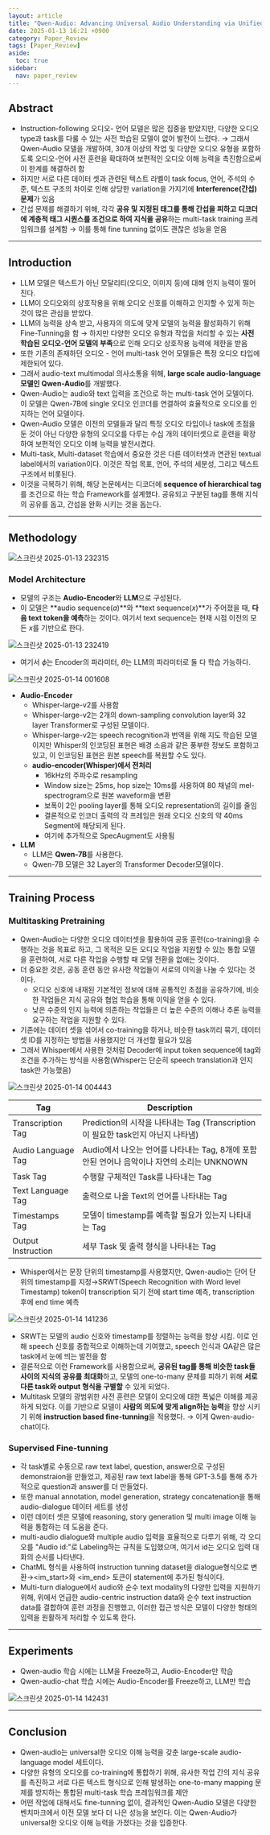 ```yaml
---
layout: article
title: "Qwen-Audio: Advancing Universal Audio Understanding via Unified Large-Scale Audio-Language Models"
date: 2025-01-13 16:21 +0900
category: Paper_Review
tags: [Paper_Review]
aside:
  toc: true
sidebar:
  nav: paper_review
---
```

## Abstract

- Instruction-following 오디오- 언어 모델은 많은 집중을 받았지만, 다양한 오디오 type과 task를 다룰 수 있는 사전 학습된 모델이 없어 발전이 느렸다. → 그래서 Qwen-Audio 모델을 개발하여, 30개 이상의 작업 및 다양한 오디오 유형을 포함하도록 오디오-언어 사전 훈련을 확대하여 보편적인 오디오 이해 능력을 촉진함으로써 이 한계를 해결하려 함
- 하지만 서로 다른 데이터 셋과 관련된 텍스트 라벨이 task focus, 언어, 주석의 수준, 텍스트 구조의 차이로 인해 상당한 variation을 가지기에 **Interference(간섭) 문제**가 있음
- 간섭 문제를 해결하기 위해, 각각 **공유 및 지정된 태그를 통해 간섭을 피하고** **디코더에 계층적 태그 시퀀스를 조건으로 하여 지식을 공유**하는 multi-task training 프레임워크를 설계함 → 이를 통해 fine tunning 없이도 괜찮은 성능을 얻음

---

## Introduction

- LLM 모델은 텍스트가 아닌 모달리티(오디오, 이미지 등)에 대해 인지 능력이 떨어진다.
- LLM이 오디오와의 상호작용을 위해 오디오 신호를 이해하고 인지할 수 있게 하는 것이 많은 관심을 받았다.
- LLM의 능력을 상속 받고, 사용자의 의도에 맞게 모델의 능력을 활성화하기 위해 Fine-Tunning을 함 → 하지만 다양한 오디오 유형과 작업을 처리할 수 있는 **사전 학습된 오디오-언어 모델의 부족**으로 인해 오디오 상호작용 능력에 제한을 받음
- 또한 기존의 존재하던 오디오 - 언어 multi-task 언어 모델들은 특정 오디오 타입에 제한되어 있다.
- 그래서 audio-text multimodal 의사소통을 위해, **large scale audio-language 모델인 Qwen-Audio**를 개발했다.
- Qwen-Audio는 audio와 text 입력을 조건으로 하는 multi-task 언어 모델이다. 이 모델은 Qwen-7B에 single 오디오 인코더를 연결하여 효율적으로 오디오를 인지하는 언어 모델이다.
- Qwen-Audio 모델은 이전의 모델들과 달리 특정 오디오 타입이나 task에 초점을 둔 것이 아닌 다양한 유형의 오디오를 다루는 수십 개의 데이터셋으로 훈련을 확장하여 보편적인 오디오 이해 능력을 발전시켰다.
- Multi-task, Multi-dataset 학습에서 중요한 것은 다른 데이터셋과 연관된 textual label에서의 variation이다. 이것은 작업 목표, 언어, 주석의 세분성, 그리고 텍스트 구조에서 비롯된다.
- 이것을 극복하기 위해, 해당 논문에서는 디코더에 **sequence of hierarchical tag**를 조건으로 하는 학습 Framework를 설계했다. 공유되고 구분된 tag를 통해 지식의 공유를 돕고, 간섭을 완화 시키는 것을 돕는다.

---

## Methodology

![스크린샷 2025-01-13 232315](https://github.com/user-attachments/assets/37e28e89-6e98-491c-9964-509c00333c7f)

### Model Architecture

- 모델의 구조는 **Audio-Encoder**와 **LLM**으로 구성된다.
- 이 모델은 **audio sequence($a$)**와 **text sequence($x$)**가 주어졌을 때, **다음 text token을 예측**하는 것이다. 여기서 text sequence는 현재 시점 이전의 모든 $x$를 기반으로 한다.

![스크린샷 2025-01-13 232419](https://github.com/user-attachments/assets/898a7b41-d7ea-45eb-8f81-645deb3c5c81)

- 여기서 $\phi$는 Encoder의 파라미터, $\theta$는 LLM의 파라미터로 둘 다 학습 가능하다.

![스크린샷 2025-01-14 001608](https://github.com/user-attachments/assets/69a72fdd-4600-4ca1-b573-b4be12a43bf0)

- **Audio-Encoder**
    - Whisper-large-v2를 사용함
    - Whisper-large-v2는 2개의 down-sampling convolution layer와 32 layer Transformer로 구성된 모델이다.
    - Whisper-large-v2는 speech recognition과 번역을 위해 지도 학습된 모델이지만 Whisper의 인코딩된 표현은 배경 소음과 같은 풍부한 정보도 포함하고 있고, 이 인코딩된 표현은 원본 speech를 복원할 수도 있다.
    - **audio-encoder(Whisper)에서 전처리**
        - 16kHz의 주파수로 resampling
        - Window size는 25ms, hop size는 10ms를 사용하여 80 채널의 mel-spectrogram으로 원본 waveform을 변환
        - 보폭이 2인 pooling layer를 통해 오디오 representation의 길이를 줄임
        - 결론적으로 인코더 출력의 각 프레임은 원래 오디오 신호의 약 40ms Segment에 해당되게 된다.
        - 여기에 추가적으로 SpecAugment도 사용됨
- **LLM**
    - LLM은 **Qwen-7B**를 사용한다.
    - Qwen-7B 모델은 32 Layer의 Transformer Decoder모델이다.

---

## Training Process

### **Multitasking Pretraining**

- Qwen-Audio는 다양한 오디오 데이터셋을 활용하여 공동 훈련(co-training)을 수행하는 것을 목표로 하고, 그 목적은 모든 오디오 작업을 지원할 수 있는 통합 모델을 훈련하여, 서로 다른 작업을 수행할 때  모델 전환을 없애는 것이다.
- 더 중요한 것은, 공동 훈련 동안 유사한 작업들이 서로의 이익을 나눌 수 있다는 것이다.
    - 오디오 신호에 내재된 기본적인 정보에 대해 공통적인 초점을 공유하기에, 비슷한 작업들은 지식 공유와 협업 학습을 통해 이익을 얻을 수 있다.
    - 낮은 수준의 인지 능력에 의존하는 작업들은 더 높은 수준의 이해나 추론 능력을 요구하는 작업을 지원할 수 있다.
- 기존에는 데이터 셋을 섞어서 co-training을 하거나, 비슷한 task끼리 묶기, 데이터 셋 ID를 지정하는 방법을 사용했지만 더 개선할 필요가 있음
- 그래서 Whisper에서 사용한 것처럼 Decoder에 input token sequence에 tag와 조건을 추가하는 방식을 사용함(Whisper는 단순히 speech translation과 인지 task만 가능했음)

![스크린샷 2025-01-14 004443](https://github.com/user-attachments/assets/a6fc0ba8-7520-4fd9-b5a3-5677385dab82)

| Tag | Description |
| --- | --- |
| Transcription Tag | Prediction의 시작을 나타내는 Tag (Transcription이 필요한 task인지 아닌지 나타냄) |
| Audio Language Tag | Audio에서 나오는 언어를 나타내는 Tag, 8개에 포함 안된 언어나 음악이나 자연의 소리는 UNKNOWN |
| Task Tag | 수행할 구체적인 Task를 나타내는 Tag |
| Text Language Tag | 출력으로 나올 Text의 언어를 나타내는 Tag |
| Timestamps Tag | 모델이 timestamp를 예측할 필요가 있는지 나타내는 Tag |
| Output Instruction | 세부 Task 및 출력 형식을 나타내는 Tag |

- Whisper에서는 문장 단위의 timestamp를 사용했지만, Qwen-audio는 단어 단위의 timestamp를 지정→SRWT(Speech Recognition with Word level Timestamp) token이 transcription 되기 전에 start time 예측, transcription 후에 end time 예측

![스크린샷 2025-01-14 141236](https://github.com/user-attachments/assets/d0d84c5f-33d4-4d3b-847e-89377d4b3488)

- SRWT는 모델의 audio 신호와 timestamp를 정렬하는 능력을 향상 시킴. 이로 인해 speech 신호를 종합적으로 이해하는데 기여했고, speech 인식과 QA같은 많은 task에서 눈에 띄는 발전을 함
- 결론적으로 이런 Framework를 사용함으로써, **공유된 tag를 통해 비슷한 task들 사이의 지식의 공유를 최대화**하고, 모델의 one-to-many 문제를 피하기 위해 **서로 다른 task와 output 형식을 구별할** 수 있게 되었다.
- Multitask 모델의 광범위한 사전 훈련은 모델이 오디오에 대한 폭넓은 이해를 제공하게 되었다. 이를 기반으로 모델이 **사람의 의도에 맞게 align하는 능력**을 향상 시키기 위해 **instruction based fine-tunning**을 적용했다. → 이게 Qwen-audio-chat이다.

### Supervised Fine-tunning

- 각 task별로 수동으로 raw text label, question, answer으로 구성된 demonstraion을 만들었고, 제공된 raw text label을 통해 GPT-3.5를 통해 추가적으로 question과 answer를 더 만들었다.
- 또한 manual annotation, model generation, strategy concatenation을 통해 audio-dialogue 데이터 세트를 생성
- 이런 데이터 셋은 모델에 reasoning, story generation 및 multi image 이해 능력을 통합하는 데 도움을 준다.
- multi-audio dialogue와 multiple audio 입력을 효율적으로 다루기 위해, 각 오디오를 "Audio id:"로 Labeling하는 규칙을 도입했으며, 여기서 id는 오디오 입력 대화의 순서를 나타낸다.
- ChatML 형식을 사용하여 instruction tunning dataset을 dialogue형식으로 변환→<im_start>와 <im_end> 토큰이 statement에 추가된 형식이다.
- Multi-turn dialogue에서  audio와 순수 text modality의 다양한 입력을 지원하기 위해, 위에서 언급한 audio-centric instruction data와 순수 text instruction data를 결합하여 훈련 과정을 진행했고, 이러한 접근 방식은 모델이 다양한 형태의 입력을 원활하게 처리할 수 있도록 한다.

---

## Experiments

- Qwen-audio 학습 시에는 LLM을 Freeze하고, Audio-Encoder만 학습
- Qwen-audio-chat 학습 시에는 Audio-Encoder를 Freeze하고, LLM만 학습

![스크린샷 2025-01-14 142431](https://github.com/user-attachments/assets/bb01c2b6-3562-4578-b74e-2a83b641fa6a)

---

## Conclusion

- Qwen-audio는 universal한 오디오 이해 능력을 갖춘 large-scale audio-language model 세트이다.
- 다양한 유형의 오디오를 co-training에 통합하기 위해, 유사한 작업 간의 지식 공유를 촉진하고 서로 다른 텍스트 형식으로 인해 발생하는 one-to-many mapping 문제를 방지하는 통합된 multi-task 학습 프레임워크를 제안
- 어떤 작업에 대해서도 fine-tunning 없이, 결과적인 Qwen-Audio 모델은 다양한 벤치마크에서 이전 모델 보다 더 나은 성능을 보인다. 이는 Qwen-Audio가 universal한 오디오 이해 능력을 가졌다는 것을 입증한다.
